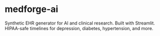# medforge-ai
Synthetic EHR generator for AI and clinical research. Built with Streamlit. HIPAA-safe timelines for depression, diabetes, hypertension, and more.
